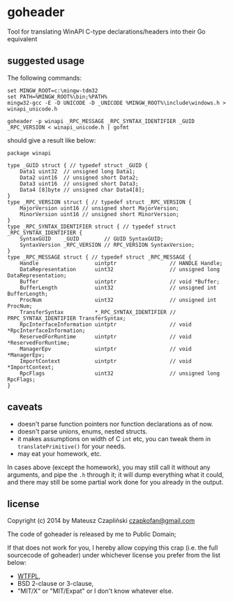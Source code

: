 goheader
========

Tool for translating WinAPI C-type declarations/headers into their Go equivalent

suggested usage
---------------

The following commands:

	set MINGW_ROOT=c:\mingw-tdm32
	set PATH=%MINGW_ROOT%\bin;%PATH%
	mingw32-gcc -E -D UNICODE -D _UNICODE %MINGW_ROOT%\include\windows.h > winapi_unicode.h
	
	goheader -p winapi _RPC_MESSAGE _RPC_SYNTAX_IDENTIFIER _GUID _RPC_VERSION < winapi_unicode.h | gofmt

should give a result like below:

	package winapi
	
	type _GUID struct { // typedef struct _GUID {
		Data1 uint32  // unsigned long Data1;
		Data2 uint16  // unsigned short Data2;
		Data3 uint16  // unsigned short Data3;
		Data4 [8]byte // unsigned char Data4[8];
	}
	type _RPC_VERSION struct { // typedef struct _RPC_VERSION {
		MajorVersion uint16 // unsigned short MajorVersion;
		MinorVersion uint16 // unsigned short MinorVersion;
	}
	type _RPC_SYNTAX_IDENTIFIER struct { // typedef struct _RPC_SYNTAX_IDENTIFIER {
		SyntaxGUID    _GUID        // GUID SyntaxGUID;
		SyntaxVersion _RPC_VERSION // RPC_VERSION SyntaxVersion;
	}
	type _RPC_MESSAGE struct { // typedef struct _RPC_MESSAGE {
		Handle                  uintptr                 // HANDLE Handle;
		DataRepresentation      uint32                  // unsigned long DataRepresentation;
		Buffer                  uintptr                 // void *Buffer;
		BufferLength            uint32                  // unsigned int BufferLength;
		ProcNum                 uint32                  // unsigned int ProcNum;
		TransferSyntax          *_RPC_SYNTAX_IDENTIFIER // PRPC_SYNTAX_IDENTIFIER TransferSyntax;
		RpcInterfaceInformation uintptr                 // void *RpcInterfaceInformation;
		ReservedForRuntime      uintptr                 // void *ReservedForRuntime;
		ManagerEpv              uintptr                 // void *ManagerEpv;
		ImportContext           uintptr                 // void *ImportContext;
		RpcFlags                uint32                  // unsigned long RpcFlags;
	}

caveats
-------

  - doesn't parse function pointers nor function declarations as of now.
  - doesn't parse unions, enums, nested structs.
  - it makes assumptions on width of C `int` etc, you can tweak them in `translatePrimitive()` for your needs.
  - may eat your homework, etc.

In cases above (except the homework), you may still call it without any arguments, and pipe the `.h` through it; it will dump everything what it could, and there may still be some partial work done for you already in the output.


license
-------

Copyright (c) 2014 by Mateusz Czapliński <czapkofan@gmail.com>

The code of goheader is released by me to Public Domain;

If that does not work for you, I hereby allow copying this crap (i.e. the full sourcecode of goheader) under whichever license you prefer from the list below:

  * [WTFPL](https://en.wikipedia.org/wiki/WTFPL),
  * BSD 2-clause or 3-clause,
  * "MIT/X" or "MIT/Expat" or I don't know whatever else.
